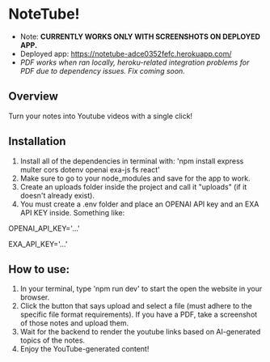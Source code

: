 # NoteTube!


- Note: **CURRENTLY WORKS ONLY WITH SCREENSHOTS ON DEPLOYED APP.**
- Deployed app: https://notetube-adce0352fefc.herokuapp.com/
- *PDF works when ran locally, heroku-related integration problems for PDF due to dependency issues. Fix coming soon.*

## Overview

Turn your notes into Youtube videos with a single click!

## Installation

1. Install all of the dependencies in terminal with: 'npm install express multer cors dotenv openai exa-js fs react'
2. Make sure to go to your node_modules and save for the app to work.
3. Create an uploads folder inside the project and call it "uploads" (if it doesn't already exist).
4. You must create a .env folder and place an OPENAI API key and an EXA API KEY inside. Something like:

OPENAI_API_KEY='...'

EXA_API_KEY='...'

## How to use:

1. In your terminal, type 'npm run dev' to start the open the website in your browser.
2. Click the button that says upload and select a file (must adhere to the specific file format requirements). If you have a PDF, take a screenshot of those notes and upload them.
3. Wait for the backend to render the youtube links based on AI-generated topics of the notes.
4. Enjoy the YouTube-generated content!
